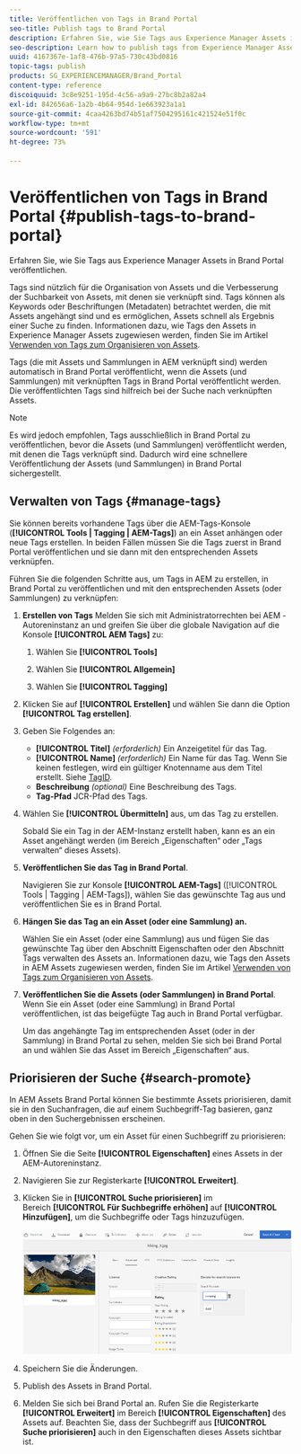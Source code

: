 ```yaml
---
title: Veröffentlichen von Tags in Brand Portal
seo-title: Publish tags to Brand Portal
description: Erfahren Sie, wie Sie Tags aus Experience Manager Assets in Brand Portal veröffentlichen.
seo-description: Learn how to publish tags from Experience Manager Assets to Brand Portal.
uuid: 4167367e-1af8-476b-97a5-730c43bd0816
topic-tags: publish
products: SG_EXPERIENCEMANAGER/Brand_Portal
content-type: reference
discoiquuid: 3c8e9251-195d-4c56-a9a9-27bc8b2a82a4
exl-id: 842656a6-1a2b-4b64-954d-1e663923a1a1
source-git-commit: 4caa4263bd74b51af7504295161c421524e51f0c
workflow-type: tm+mt
source-wordcount: '591'
ht-degree: 73%

---
```


# Veröffentlichen von Tags in Brand Portal {#publish-tags-to-brand-portal}

Erfahren Sie, wie Sie Tags aus Experience Manager Assets in Brand Portal veröffentlichen.

Tags sind nützlich für die Organisation von Assets und die Verbesserung der Suchbarkeit von Assets, mit denen sie verknüpft sind. Tags können als Keywords oder Beschriftungen (Metadaten) betrachtet werden, die mit Assets angehängt sind und es ermöglichen, Assets schnell als Ergebnis einer Suche zu finden. Informationen dazu, wie Tags den Assets in Experience Manager Assets zugewiesen werden, finden Sie im Artikel [Verwenden von Tags zum Organisieren von Assets](https://experienceleague.adobe.com/docs/experience-manager-65/assets/managing/organize-assets.html?lang=de).

Tags (die mit Assets und Sammlungen in AEM verknüpft sind) werden automatisch in Brand Portal veröffentlicht, wenn die Assets (und Sammlungen) mit verknüpften Tags in Brand Portal veröffentlicht werden. Die veröffentlichten Tags sind hilfreich bei der Suche nach verknüpften Assets.

>[!NOTE]
>
>Es wird jedoch empfohlen, Tags ausschließlich in Brand Portal zu veröffentlichen, bevor die Assets (und Sammlungen) veröffentlicht werden, mit denen die Tags verknüpft sind. Dadurch wird eine schnellere Veröffentlichung der Assets (und Sammlungen) in Brand Portal sichergestellt.

## Verwalten von Tags {#manage-tags}

Sie können bereits vorhandene Tags über die AEM-Tags-Konsole (**[!UICONTROL Tools | Tagging | AEM-Tags]**) an ein Asset anhängen oder neue Tags erstellen. In beiden Fällen müssen Sie die Tags zuerst in Brand Portal veröffentlichen und sie dann mit den entsprechenden Assets verknüpfen.

Führen Sie die folgenden Schritte aus, um Tags in AEM zu erstellen, in Brand Portal zu veröffentlichen und mit den entsprechenden Assets (oder Sammlungen) zu verknüpfen:

1. **Erstellen von Tags**
Melden Sie sich mit Administratorrechten bei AEM -Autoreninstanz an und greifen Sie über die globale Navigation auf die Konsole **[!UICONTROL AEM Tags]** zu:

   1. Wählen Sie **[!UICONTROL Tools]**

   1. Wählen Sie **[!UICONTROL Allgemein]**

   1. Wählen Sie **[!UICONTROL Tagging]**

1. Klicken Sie auf **[!UICONTROL Erstellen]** und wählen Sie dann die Option **[!UICONTROL Tag erstellen]**.
1. Geben Sie Folgendes an:

   * **[!UICONTROL Titel]**
     *(erforderlich)* Ein Anzeigetitel für das Tag.
   * **[!UICONTROL Name]**
     *(erforderlich)* Ein Name für das Tag. Wenn Sie keinen festlegen, wird ein gültiger Knotenname aus dem Titel erstellt. Siehe [TagID](https://experienceleague.adobe.com/docs/experience-manager-65/developing/platform/tagging/framework.html?lang=de).
   * **Beschreibung**
     *(optional)* Eine Beschreibung des Tags.
   * **Tag-Pfad** JCR-Pfad des Tags.

1. Wählen Sie **[!UICONTROL Übermitteln]** aus, um das Tag zu erstellen.

   Sobald Sie ein Tag in der AEM-Instanz erstellt haben, kann es an ein Asset angehängt werden (im Bereich „Eigenschaften“ oder „Tags verwalten“ dieses Assets).

1. **Veröffentlichen Sie das Tag in Brand Portal**.

   Navigieren Sie zur Konsole **[!UICONTROL AEM-Tags]** ([!UICONTROL Tools | Tagging | AEM-Tags]), wählen Sie das gewünschte Tag aus und veröffentlichen Sie es in Brand Portal.

1. **Hängen Sie das Tag an ein Asset (oder eine Sammlung) an.**

   Wählen Sie ein Asset (oder eine Sammlung) aus und fügen Sie das gewünschte Tag über den Abschnitt Eigenschaften oder den Abschnitt Tags verwalten des Assets an. Informationen dazu, wie Tags den Assets in AEM Assets zugewiesen werden, finden Sie im Artikel [Verwenden von Tags zum Organisieren von Assets](https://experienceleague.adobe.com/docs/experience-manager-65/assets/managing/organize-assets.html?lang=de).

1. **Veröffentlichen Sie die Assets (oder Sammlungen) in Brand Portal**.\
   Wenn Sie ein Asset (oder eine Sammlung) in Brand Portal veröffentlichen, ist das beigefügte Tag auch in Brand Portal verfügbar.

   Um das angehängte Tag im entsprechenden Asset (oder in der Sammlung) in Brand Portal zu sehen, melden Sie sich bei Brand Portal an und wählen Sie das Asset im Bereich „Eigenschaften“ aus.

## Priorisieren der Suche {#search-promote}

In AEM Assets Brand Portal können Sie bestimmte Assets priorisieren, damit sie in den Suchanfragen, die auf einem Suchbegriff-Tag basieren, ganz oben in den Suchergebnissen erscheinen.

Gehen Sie wie folgt vor, um ein Asset für einen Suchbegriff zu priorisieren:

1. Öffnen Sie die Seite **[!UICONTROL Eigenschaften]** eines Assets in der AEM-Autoreninstanz.
1. Navigieren Sie zur Registerkarte **[!UICONTROL Erweitert]**.
1. Klicken Sie in **[!UICONTROL Suche priorisieren]** im Bereich **[!UICONTROL Für Suchbegriffe erhöhen]** auf **[!UICONTROL Hinzufügen]**, um die Suchbegriffe oder Tags hinzuzufügen.

   ![](assets/search-promote.png)

1. Speichern Sie die Änderungen.
1. Publish des Assets in Brand Portal.
1. Melden Sie sich bei Brand Portal an. Rufen Sie die Registerkarte **[!UICONTROL Erweitert]** im Bereich **[!UICONTROL Eigenschaften]** des Assets auf.
Beachten Sie, dass der Suchbegriff aus **[!UICONTROL Suche priorisieren]** auch in den Eigenschaften dieses Assets sichtbar ist.
